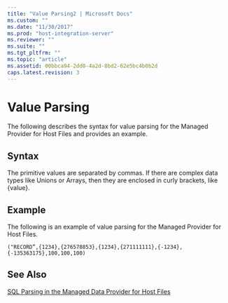 ```yaml
---
title: "Value Parsing2 | Microsoft Docs"
ms.custom: ""
ms.date: "11/30/2017"
ms.prod: "host-integration-server"
ms.reviewer: ""
ms.suite: ""
ms.tgt_pltfrm: ""
ms.topic: "article"
ms.assetid: 00bbca94-2dd0-4a2d-8bd2-62e5bc4b0b2d
caps.latest.revision: 3
---
```

# Value Parsing
The following describes the syntax for value parsing for the Managed Provider for Host Files and provides an example.  
  
## Syntax  
 The primitive values are separated by commas. If there are complex data types like Unions or Arrays, then they are enclosed in curly brackets, like {value}.  
  
## Example  
 The following is an example of value parsing for the Managed Provider for Host Files.  
  
```  
("RECORD”,{1234},{276578853},{1234},{271111111},{-1234},   
{-135363175},100,100,100)  
```  
  
## See Also  
 [SQL Parsing in the Managed Data Provider for Host Files](../HIS2010/sql-parsing-in-the-managed-data-provider-for-host-files1.md)